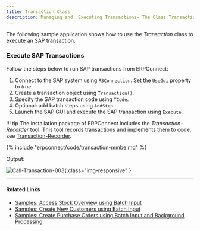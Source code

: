 ```yaml
---
title: Transaction Class 
description: Managing and  Executing Transactions- The Class Transaction
---
```


The following sample application shows how to use the *Transaction* class to execute an SAP transaction.<br>

### Execute SAP Transactions 

Follow the steps below to run SAP transactions from ERPConnect:

1. Connect to the SAP system using `R3Connection`. Set the `UseGui` property to *true*. 
2. Create a transaction object using `Transaction()`.
3. Specify the SAP transaction code using `TCode`.
4. Optional: add batch steps using `AddStep`.
5. Launch the SAP GUI and execute the SAP transaction using `Execute`.

!!! tip
    The installation package of ERPConnect includes the *Transaction-Recorder* tool.
    This tool records transactions and implements them to code, see [Transaction-Recorder](./transaction-recorder.md).

{% include "erpconnect/code/transaction-mmbe.md" %}

Output:

![Call-Transaction-003]( site:assets/images/erpconnect/Call-Transaction-003.png){:class="img-responsive"  }


****

#### Related Links
- [Samples: Access Stock Overview using Batch Input](../../samples/access-stock-overview-using-batch-input.md)
- [Samples: Create New Customers using Batch Input](../../samples/create-new-customers-using-batch-input.md)
- [Samples: Create Purchase Orders using Batch Input and Background Processing](../../samples/create-purchase-orders-using-batch-input.md)
